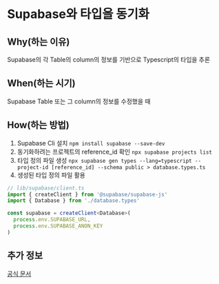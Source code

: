 # Supabase와 타입을 동기화

## Why(하는 이유)

Supabase의 각 Table의 column의 정보를 기반으로 Typescript의 타입을 추론

## When(하는 시기)

Supabase Table 또는 그 column의 정보를 수정했을 때

## How(하는 방법)

1. Supabase Cli 설치
   `npm install supabase --save-dev`
2. 동기화하려는 프로젝트의 reference_id 확인
   `npx supabase projects list`
3. 타입 정의 파일 생성
   `npx supabase gen types --lang=typescript --project-id [reference_id] --schema public > database.types.ts`
4. 생성된 타입 정의 파일 활용

```Typescript
// lib/supabase/client.ts
import { createClient } from '@supabase/supabase-js'
import { Database } from './database.types'

const supabase = createClient<Database>(
  process.env.SUPABASE_URL,
  process.env.SUPABASE_ANON_KEY
)
```

## 추가 정보

[공식 문서](https://supabase.com/docs/guides/api/rest/generating-types)
